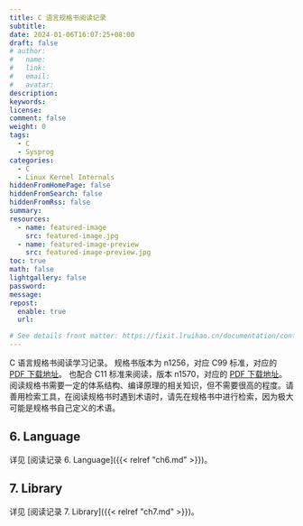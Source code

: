 ```yaml
---
title: C 语言规格书阅读记录
subtitle:
date: 2024-01-06T16:07:25+08:00
draft: false
# author:
#   name:
#   link:
#   email:
#   avatar:
description:
keywords:
license:
comment: false
weight: 0
tags:
  - C
  - Sysprog
categories:
  - C
  - Linux Kernel Internals
hiddenFromHomePage: false
hiddenFromSearch: false
hiddenFromRss: false
summary:
resources:
  - name: featured-image
    src: featured-image.jpg
  - name: featured-image-preview
    src: featured-image-preview.jpg
toc: true
math: false
lightgallery: false
password:
message:
repost:
  enable: true
  url:

# See details front matter: https://fixit.lruihao.cn/documentation/content-management/introduction/#front-matter
---
```


C 语言规格书阅读学习记录。
规格书版本为 n1256，对应 C99 标准，对应的 [PDF 下载地址](https://www.open-std.org/jtc1/sc22/wg14/www/docs/n1256.pdf)。
也配合 C11 标准来阅读，版本 n1570，对应的 [PDF 下载地址](http://www.open-std.org/jtc1/sc22/WG14/www/docs/n1570.pdf)。
阅读规格书需要一定的体系结构、编译原理的相关知识，但不需要很高的程度。请善用检索工具，在阅读规格书时遇到术语时，请先在规格书中进行检索，因为极大可能是规格书自己定义的术语。

<!--more-->

## 6. Language

详见 [阅读记录 6. Language]({{< relref "ch6.md" >}})。

## 7. Library

详见 [阅读记录 7. Library]({{< relref "ch7.md" >}})。
